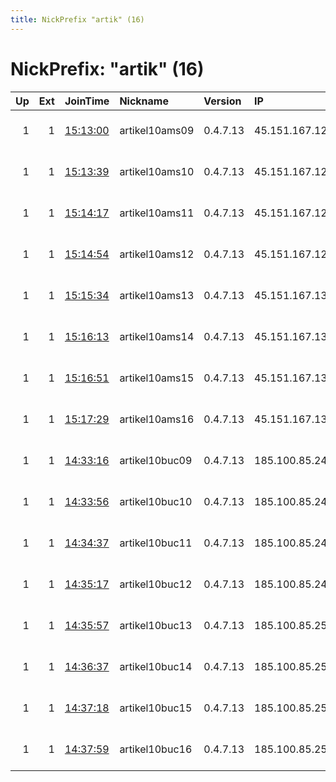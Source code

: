 ```yaml
---
title: NickPrefix "artik" (16)
---
```


# NickPrefix: "artik" (16)

|   Up |   Ext | JoinTime                                                                                              | Nickname       | Version   | IP            | AS             | CC   |   ORp |   Dirp | OS    | Contact                             |   eFamMembers |
|-----:|------:|:------------------------------------------------------------------------------------------------------|:---------------|:----------|:--------------|:---------------|:-----|------:|-------:|:------|:------------------------------------|--------------:|
|    1 |     1 | [15:13:00](https://nusenu.github.io/OrNetStats/w/relay/E00B29BB7CFC942F0919F340276F49CB6D3E1515.html) | artikel10ams09 | 0.4.7.13  | 45.151.167.12 | Artikel10 e.V. | nl   |  9001 |      0 | Linux | Artikel10 url:artikel10.org email:i |           112 |
|    1 |     1 | [15:13:39](https://nusenu.github.io/OrNetStats/w/relay/AEFFB7CD982326B56EA9787678BC06D2B28E10ED.html) | artikel10ams10 | 0.4.7.13  | 45.151.167.12 | Artikel10 e.V. | nl   |  9002 |      0 | Linux | Artikel10 url:artikel10.org email:i |           112 |
|    1 |     1 | [15:14:17](https://nusenu.github.io/OrNetStats/w/relay/2921A1AC1FE8ED91D94381AD8A5C4B74AE167151.html) | artikel10ams11 | 0.4.7.13  | 45.151.167.12 | Artikel10 e.V. | nl   |  9003 |      0 | Linux | Artikel10 url:artikel10.org email:i |           112 |
|    1 |     1 | [15:14:54](https://nusenu.github.io/OrNetStats/w/relay/5EEDD30D98032D07FE187D97C78F482B40DE2BAE.html) | artikel10ams12 | 0.4.7.13  | 45.151.167.12 | Artikel10 e.V. | nl   |  9004 |      0 | Linux | Artikel10 url:artikel10.org email:i |           112 |
|    1 |     1 | [15:15:34](https://nusenu.github.io/OrNetStats/w/relay/F655BA714ADC986ADB8C0DF7DEA049A39C7585ED.html) | artikel10ams13 | 0.4.7.13  | 45.151.167.13 | Artikel10 e.V. | nl   |  9001 |      0 | Linux | Artikel10 url:artikel10.org email:i |           112 |
|    1 |     1 | [15:16:13](https://nusenu.github.io/OrNetStats/w/relay/1B09CD7EF30C4BA4B7B59F7EBEC0E7A1AA5D74BC.html) | artikel10ams14 | 0.4.7.13  | 45.151.167.13 | Artikel10 e.V. | nl   |  9002 |      0 | Linux | Artikel10 url:artikel10.org email:i |           112 |
|    1 |     1 | [15:16:51](https://nusenu.github.io/OrNetStats/w/relay/FF75830CAEDE85B145DC6C6FBF4D0C548361557F.html) | artikel10ams15 | 0.4.7.13  | 45.151.167.13 | Artikel10 e.V. | nl   |  9003 |      0 | Linux | Artikel10 url:artikel10.org email:i |           112 |
|    1 |     1 | [15:17:29](https://nusenu.github.io/OrNetStats/w/relay/2EF2BBFF0F0E01D3B5DECB2ABE2C8B8459BDE15B.html) | artikel10ams16 | 0.4.7.13  | 45.151.167.13 | Artikel10 e.V. | nl   |  9004 |      0 | Linux | Artikel10 url:artikel10.org email:i |           112 |
|    1 |     1 | [14:33:16](https://nusenu.github.io/OrNetStats/w/relay/E6B0B9A76DDC86CF0C7D1D519C7F29445647EB25.html) | artikel10buc09 | 0.4.7.13  | 185.100.85.24 | Flokinet Ltd   | ro   |  9001 |      0 | Linux | Artikel10 url:artikel10.org email:i |           112 |
|    1 |     1 | [14:33:56](https://nusenu.github.io/OrNetStats/w/relay/DEEA6726D599008D656B3CBA1611D2361C7E2833.html) | artikel10buc10 | 0.4.7.13  | 185.100.85.24 | Flokinet Ltd   | ro   |  9002 |      0 | Linux | Artikel10 url:artikel10.org email:i |           112 |
|    1 |     1 | [14:34:37](https://nusenu.github.io/OrNetStats/w/relay/229C69D6C99ECF9FBFC08ED72F2BE34080EA86B7.html) | artikel10buc11 | 0.4.7.13  | 185.100.85.24 | Flokinet Ltd   | ro   |  9003 |      0 | Linux | Artikel10 url:artikel10.org email:i |           112 |
|    1 |     1 | [14:35:17](https://nusenu.github.io/OrNetStats/w/relay/AFD670E7B5D1B108710C8E4E3B2A409EB5509FB8.html) | artikel10buc12 | 0.4.7.13  | 185.100.85.24 | Flokinet Ltd   | ro   |  9004 |      0 | Linux | Artikel10 url:artikel10.org email:i |           112 |
|    1 |     1 | [14:35:57](https://nusenu.github.io/OrNetStats/w/relay/ABDDC1461F11280854474DDE523C98629C0F95E4.html) | artikel10buc13 | 0.4.7.13  | 185.100.85.25 | Flokinet Ltd   | ro   |  9001 |      0 | Linux | Artikel10 url:artikel10.org email:i |           112 |
|    1 |     1 | [14:36:37](https://nusenu.github.io/OrNetStats/w/relay/B0ABD6E73A61F372EEE907562B22CA34E5691C63.html) | artikel10buc14 | 0.4.7.13  | 185.100.85.25 | Flokinet Ltd   | ro   |  9002 |      0 | Linux | Artikel10 url:artikel10.org email:i |           112 |
|    1 |     1 | [14:37:18](https://nusenu.github.io/OrNetStats/w/relay/581C71EDFDCC5700673A5D61442C0E62ACB17831.html) | artikel10buc15 | 0.4.7.13  | 185.100.85.25 | Flokinet Ltd   | ro   |  9003 |      0 | Linux | Artikel10 url:artikel10.org email:i |           112 |
|    1 |     1 | [14:37:59](https://nusenu.github.io/OrNetStats/w/relay/999B22158336F98480403E3EB8A1931EFCF5C3EB.html) | artikel10buc16 | 0.4.7.13  | 185.100.85.25 | Flokinet Ltd   | ro   |  9004 |      0 | Linux | Artikel10 url:artikel10.org email:i |           112 |
